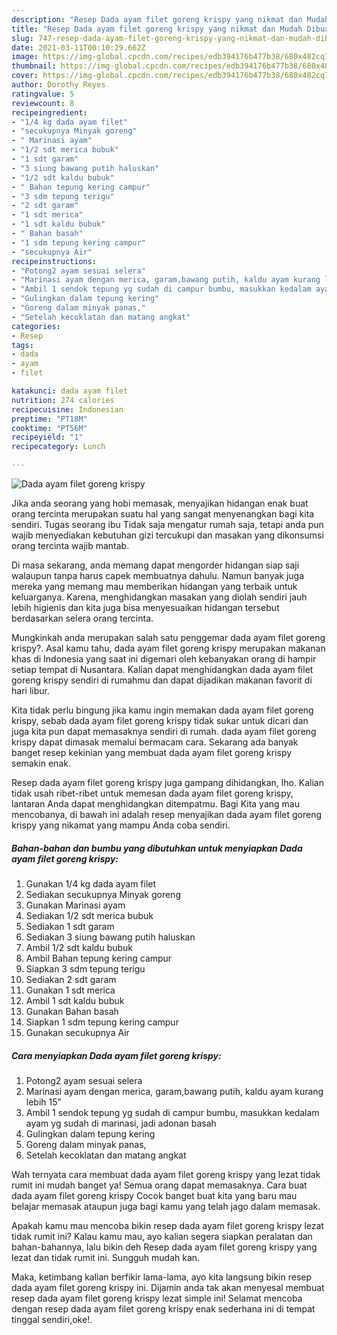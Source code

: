 ```yaml
---
description: "Resep Dada ayam filet goreng krispy yang nikmat dan Mudah Dibuat"
title: "Resep Dada ayam filet goreng krispy yang nikmat dan Mudah Dibuat"
slug: 747-resep-dada-ayam-filet-goreng-krispy-yang-nikmat-dan-mudah-dibuat
date: 2021-03-11T00:10:29.662Z
image: https://img-global.cpcdn.com/recipes/edb394176b477b38/680x482cq70/dada-ayam-filet-goreng-krispy-foto-resep-utama.jpg
thumbnail: https://img-global.cpcdn.com/recipes/edb394176b477b38/680x482cq70/dada-ayam-filet-goreng-krispy-foto-resep-utama.jpg
cover: https://img-global.cpcdn.com/recipes/edb394176b477b38/680x482cq70/dada-ayam-filet-goreng-krispy-foto-resep-utama.jpg
author: Dorothy Reyes
ratingvalue: 5
reviewcount: 8
recipeingredient:
- "1/4 kg dada ayam filet"
- "secukupnya Minyak goreng"
- " Marinasi ayam"
- "1/2 sdt merica bubuk"
- "1 sdt garam"
- "3 siung bawang putih haluskan"
- "1/2 sdt kaldu bubuk"
- " Bahan tepung kering campur"
- "3 sdm tepung terigu"
- "2 sdt garam"
- "1 sdt merica"
- "1 sdt kaldu bubuk"
- " Bahan basah"
- "1 sdm tepung kering campur"
- "secukupnya Air"
recipeinstructions:
- "Potong2 ayam sesuai selera"
- "Marinasi ayam dengan merica, garam,bawang putih, kaldu ayam kurang lebih 15”"
- "Ambil 1 sendok tepung yg sudah di campur bumbu, masukkan kedalam ayam yg sudah di marinasi, jadi adonan basah"
- "Gulingkan dalam tepung kering"
- "Goreng dalam minyak panas,"
- "Setelah kecoklatan dan matang angkat"
categories:
- Resep
tags:
- dada
- ayam
- filet

katakunci: dada ayam filet 
nutrition: 274 calories
recipecuisine: Indonesian
preptime: "PT18M"
cooktime: "PT56M"
recipeyield: "1"
recipecategory: Lunch

---
```



![Dada ayam filet goreng krispy](https://img-global.cpcdn.com/recipes/edb394176b477b38/680x482cq70/dada-ayam-filet-goreng-krispy-foto-resep-utama.jpg)

Jika anda seorang yang hobi memasak, menyajikan hidangan enak buat orang tercinta merupakan suatu hal yang sangat menyenangkan bagi kita sendiri. Tugas seorang ibu Tidak saja mengatur rumah saja, tetapi anda pun wajib menyediakan kebutuhan gizi tercukupi dan masakan yang dikonsumsi orang tercinta wajib mantab.

Di masa  sekarang, anda memang dapat mengorder hidangan siap saji walaupun tanpa harus capek membuatnya dahulu. Namun banyak juga mereka yang memang mau memberikan hidangan yang terbaik untuk keluarganya. Karena, menghidangkan masakan yang diolah sendiri jauh lebih higienis dan kita juga bisa menyesuaikan hidangan tersebut berdasarkan selera orang tercinta. 



Mungkinkah anda merupakan salah satu penggemar dada ayam filet goreng krispy?. Asal kamu tahu, dada ayam filet goreng krispy merupakan makanan khas di Indonesia yang saat ini digemari oleh kebanyakan orang di hampir setiap tempat di Nusantara. Kalian dapat menghidangkan dada ayam filet goreng krispy sendiri di rumahmu dan dapat dijadikan makanan favorit di hari libur.

Kita tidak perlu bingung jika kamu ingin memakan dada ayam filet goreng krispy, sebab dada ayam filet goreng krispy tidak sukar untuk dicari dan juga kita pun dapat memasaknya sendiri di rumah. dada ayam filet goreng krispy dapat dimasak memalui bermacam cara. Sekarang ada banyak banget resep kekinian yang membuat dada ayam filet goreng krispy semakin enak.

Resep dada ayam filet goreng krispy juga gampang dihidangkan, lho. Kalian tidak usah ribet-ribet untuk memesan dada ayam filet goreng krispy, lantaran Anda dapat menghidangkan ditempatmu. Bagi Kita yang mau mencobanya, di bawah ini adalah resep menyajikan dada ayam filet goreng krispy yang nikamat yang mampu Anda coba sendiri.

<!--inarticleads1-->

##### Bahan-bahan dan bumbu yang dibutuhkan untuk menyiapkan Dada ayam filet goreng krispy:

1. Gunakan 1/4 kg dada ayam filet
1. Sediakan secukupnya Minyak goreng
1. Gunakan  Marinasi ayam
1. Sediakan 1/2 sdt merica bubuk
1. Sediakan 1 sdt garam
1. Sediakan 3 siung bawang putih haluskan
1. Ambil 1/2 sdt kaldu bubuk
1. Ambil  Bahan tepung kering campur
1. Siapkan 3 sdm tepung terigu
1. Sediakan 2 sdt garam
1. Gunakan 1 sdt merica
1. Ambil 1 sdt kaldu bubuk
1. Gunakan  Bahan basah
1. Siapkan 1 sdm tepung kering campur
1. Gunakan secukupnya Air




<!--inarticleads2-->

##### Cara menyiapkan Dada ayam filet goreng krispy:

1. Potong2 ayam sesuai selera
1. Marinasi ayam dengan merica, garam,bawang putih, kaldu ayam kurang lebih 15”
1. Ambil 1 sendok tepung yg sudah di campur bumbu, masukkan kedalam ayam yg sudah di marinasi, jadi adonan basah
1. Gulingkan dalam tepung kering
1. Goreng dalam minyak panas,
1. Setelah kecoklatan dan matang angkat




Wah ternyata cara membuat dada ayam filet goreng krispy yang lezat tidak rumit ini mudah banget ya! Semua orang dapat memasaknya. Cara buat dada ayam filet goreng krispy Cocok banget buat kita yang baru mau belajar memasak ataupun juga bagi kamu yang telah jago dalam memasak.

Apakah kamu mau mencoba bikin resep dada ayam filet goreng krispy lezat tidak rumit ini? Kalau kamu mau, ayo kalian segera siapkan peralatan dan bahan-bahannya, lalu bikin deh Resep dada ayam filet goreng krispy yang lezat dan tidak rumit ini. Sungguh mudah kan. 

Maka, ketimbang kalian berfikir lama-lama, ayo kita langsung bikin resep dada ayam filet goreng krispy ini. Dijamin anda tak akan menyesal membuat resep dada ayam filet goreng krispy lezat simple ini! Selamat mencoba dengan resep dada ayam filet goreng krispy enak sederhana ini di tempat tinggal sendiri,oke!.

